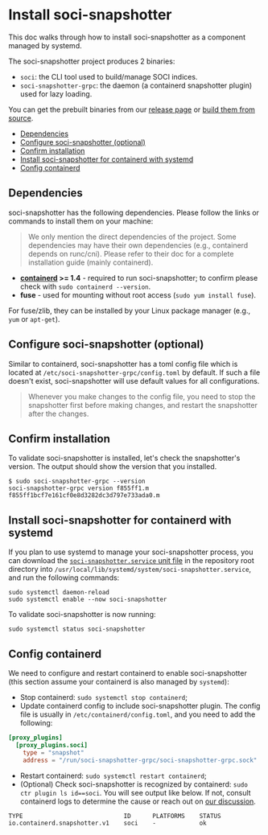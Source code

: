 # Install soci-snapshotter

This doc walks through how to install soci-snapshotter as a component managed by systemd.

The soci-snapshotter project produces 2 binaries:

- `soci`: the CLI tool used to build/manage SOCI indices.
- `soci-snapshotter-grpc`: the daemon (a containerd snapshotter plugin) used for lazy loading.

You can get the prebuilt binaries from our [release page](https://github.com/awslabs/soci-snapshotter/releases)
or [build them from source](./build.md).

<!-- START doctoc generated TOC please keep comment here to allow auto update -->
<!-- DON'T EDIT THIS SECTION, INSTEAD RE-RUN doctoc TO UPDATE -->

- [Dependencies](#dependencies)
- [Configure soci-snapshotter (optional)](#configure-soci-snapshotter-optional)
- [Confirm installation](#confirm-installation)
- [Install soci-snapshotter for containerd with systemd](#install-soci-snapshotter-for-containerd-with-systemd)
- [Config containerd](#config-containerd)

<!-- END doctoc generated TOC please keep comment here to allow auto update -->

## Dependencies

soci-snapshotter has the following dependencies. Please follow the links or commands
to install them on your machine:

> We only mention the direct dependencies of the project. Some dependencies may
> have their own dependencies (e.g., containerd depends on runc/cni). Please refer
> to their doc for a complete installation guide (mainly containerd).

- **[containerd](https://github.com/containerd/containerd/blob/main/docs/getting-started.md) >= 1.4** -
required to run soci-snapshotter; to confirm please check with `sudo containerd --version`.
- **fuse** - used for mounting without root access (`sudo yum install fuse`).

For fuse/zlib, they can be installed by your Linux package manager (e.g., `yum` or `apt-get`).

## Configure soci-snapshotter (optional)

Similar to containerd, soci-snapshotter has a toml config file which is located at
`/etc/soci-snapshotter-grpc/config.toml` by default. If such a file doesn't exist,
soci-snapshotter will use default values for all configurations.

> Whenever you make changes to the config file, you need to stop the snapshotter
> first before making changes, and restart the snapshotter after the changes.

## Confirm installation

To validate soci-snapshotter is installed, let's check the snapshotter's version.
The output should show the version that you installed.

```shell
$ sudo soci-snapshotter-grpc --version
soci-snapshotter-grpc version f855ff1.m f855ff1bcf7e161cf0e8d3282dc3d797e733ada0.m
```

## Install soci-snapshotter for containerd with systemd

If you plan to use systemd to manage your soci-snapshotter process, you can download
the [`soci-snapshotter.service` unit file](../soci-snapshotter.service) in the
repository root directory into `/usr/local/lib/systemd/system/soci-snapshotter.service`,
and run the following commands:

```shell
sudo systemctl daemon-reload
sudo systemctl enable --now soci-snapshotter
```

To validate soci-snapshotter is now running:

```shell
sudo systemctl status soci-snapshotter
```

## Config containerd

We need to configure and restart containerd to enable soci-snapshotter (this
section assume your containerd is also managed by `systemd`):

- Stop containerd: `sudo systemctl stop containerd`;
- Update containerd config to include soci-snapshotter plugin. The config file
is usually in `/etc/containerd/config.toml`, and you need to add the following:

```toml
[proxy_plugins]
  [proxy_plugins.soci]
    type = "snapshot"
    address = "/run/soci-snapshotter-grpc/soci-snapshotter-grpc.sock"
```

- Restart containerd: `sudo systemctl restart containerd`;
- (Optional) Check soci-snapshotter is recognized by containerd: `sudo ctr plugin ls id==soci`.
You will see output like below. If not, consult containerd logs to determine the cause
or reach out on [our discussion](https://github.com/awslabs/soci-snapshotter/discussions).

```shell
TYPE                            ID      PLATFORMS    STATUS
io.containerd.snapshotter.v1    soci    -            ok
```
